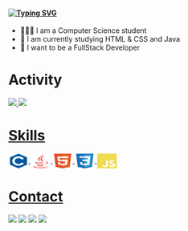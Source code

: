 #### [![Typing SVG](https://readme-typing-svg.herokuapp.com/?color=FFFF&size=35&center=true&vCenter=true&width=1000&lines=Hii,+My+name+is+Erica+Kathlen+👋)](https://git.io/typing-svg)

- 👩🏽‍💻 I am a Computer Science student
- 🌱 I am currently studying HTML & CSS and Java
- 🐸 I want to be a FullStack Developer

# Activity
<div>
  <a href="https://github.com/ericakathlen">
  <img height="180em" src="https://github-readme-stats.vercel.app/api/top-langs/?username=ericakathlen&layout=compact&langs_count=7&theme=dracula"/>
  <img height="180em" src="https://github-readme-stats.vercel.app/api?username=ericakathlen&show_icons=true&theme=dracula&include_all_commits=true&count_private=true"/>
</div>   

# Skills
<div>
  <img align="center" alt="Eryn-JAVA" height="30" width="40" src="https://raw.githubusercontent.com/devicons/devicon/master/icons/c/c-plain.svg">
  <img align="center" alt="Eryn-JAVA" height="30" width="40" src="https://raw.githubusercontent.com/devicons/devicon/master/icons/java/java-plain.svg">
  <img align="center" alt="Eryn-HTML" height="30" width="40" src="https://raw.githubusercontent.com/devicons/devicon/master/icons/html5/html5-original.svg">
  <img align="center" alt="Eryn-CSS" height="30" width="40" src="https://raw.githubusercontent.com/devicons/devicon/master/icons/css3/css3-original.svg">
  <img align="center" alt="Eryn-Js" height="30" width="40" src="https://raw.githubusercontent.com/devicons/devicon/master/icons/javascript/javascript-plain.svg">
</div>


# Contact
<div>
  <a href="mailto:kathlen.erica@gmail.com" target="_blank"><img src="https://img.shields.io/badge/Gmail-D14836?style=for-the-badge&logo=gmail&logoColor=white" target="_blank"></a>
  <a href="https://instagram.com/ericakathlen" target="_blank"><img src="https://img.shields.io/badge/-Instagram-%23E4405F?style=for-the-badge&logo=instagram&logoColor=white" target="_blank"></a>
  <a href="https://www.linkedin.com/in/erica-kathlen-de-andrade-dos-santos-961086231" target="_blank"><img src="https://img.shields.io/badge/-LinkedIn-%230077B5?style=for-the-badge&logo=linkedin&logoColor=white" target="_blank"></a>
  <a href= "https://br.pinterest.com/ericakathlen" target="_blank"><img src="https://img.shields.io/badge/Pinterest-%23E60023.svg?&style=for-the-badge&logo=Pinterest&logoColor=white"_blank"></a>
  
</div>
